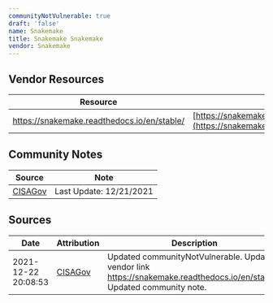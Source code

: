 ```yaml
---
communityNotVulnerable: true
draft: 'false'
name: Snakemake
title: Snakemake Snakemake
vendor: Snakemake
---
```


## Vendor Resources
| Resource | Link |
| --- | --- |
| https://snakemake.readthedocs.io/en/stable/ | [https://snakemake.readthedocs.io/en/stable/](https://snakemake.readthedocs.io/en/stable/) |


## Community Notes
| Source | Note |
| --- | --- |
| [CISAGov](https://raw.githubusercontent.com/cisagov/log4j-affected-db/develop/README.md) | Last Update: 12/21/2021 |

## Sources
| Date | Attribution | Description |
| --- | --- | --- |
| 2021-12-22 20:08:53 | [CISAGov](https://raw.githubusercontent.com/cisagov/log4j-affected-db/develop/README.md) | Updated communityNotVulnerable. Updated vendor link https://snakemake.readthedocs.io/en/stable/. Updated community note.  |

